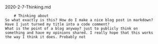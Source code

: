 2020-2-7-Thinking.md

        # Thinking about 
    So what exactly is this? How do I make a nice blog post in markdown? Have I just turned my title into a code comment?
    What is the point of a blog anyway? just to publicly think on something and have my opinions shared. I really hope that this works the way I think it does. Probably not
